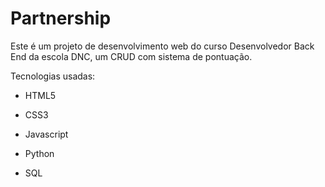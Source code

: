 # Partnership

Este é um projeto de desenvolvimento web do curso Desenvolvedor Back End da escola DNC, um CRUD com sistema de pontuação.

Tecnologias usadas:

* HTML5

* CSS3

* Javascript

* Python

* SQL
